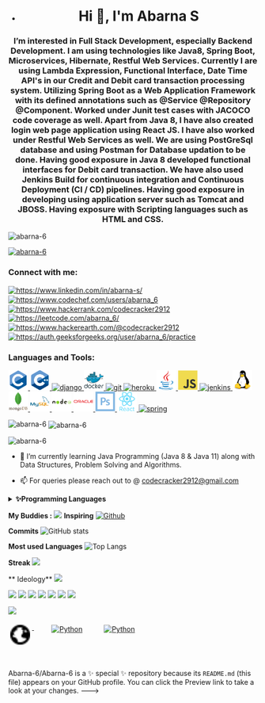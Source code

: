 - <h1 align="center">Hi 👋, I'm Abarna S</h1>
<h3 align="center"> I’m interested in Full Stack Development, especially Backend Development. I am using technologies like Java8, Spring Boot, Microservices, Hibernate, Restful Web Services. Currently I are using Lambda Expression, Functional Interface, Date Time API's in our Credit and Debit card transaction processing system. Utilizing Spring Boot as a Web Application Framework with its defined annotations such as @Service @Repository @Component. Worked under Junit test cases with JACOCO code coverage as well. Apart from Java 8, I have also created login web page application using React JS. I have also worked under Restful Web Services as well. We are using PostGreSql database and using Postman for Database updation to be done. Having good exposure in Java 8 developed functional interfaces for Debit card transaction. We have also used Jenkins Build for continuous integration and Continuous Deployment (CI / CD) pipelines. Having good exposure in developing using application server such as Tomcat and JBOSS. Having exposure with Scripting languages such as HTML and CSS. </h3>

<p align="left"> <img src="https://komarev.com/ghpvc/?username=abarna-6&label=Profile%20views&color=0e75b6&style=flat" alt="abarna-6" /> </p>

<p align="left"> <a href="https://github.com/ryo-ma/github-profile-trophy"><img src="https://github-profile-trophy.vercel.app/?username=abarna-6" alt="abarna-6" /></a> </p>

<h3 align="left">Connect with me:</h3>
<p align="left">
<a href="https://linkedin.com/in/https://www.linkedin.com/in/abarna-s/" target="blank"><img align="center" src="https://raw.githubusercontent.com/rahuldkjain/github-profile-readme-generator/master/src/images/icons/Social/linked-in-alt.svg" alt="https://www.linkedin.com/in/abarna-s/" height="30" width="40" /></a>
<a href="https://www.codechef.com/users/https://www.codechef.com/users/abarna_6" target="blank"><img align="center" src="https://cdn.jsdelivr.net/npm/simple-icons@3.1.0/icons/codechef.svg" alt="https://www.codechef.com/users/abarna_6" height="30" width="40" /></a>
<a href="https://www.hackerrank.com/https://www.hackerrank.com/codecracker2912" target="blank"><img align="center" src="https://raw.githubusercontent.com/rahuldkjain/github-profile-readme-generator/master/src/images/icons/Social/hackerrank.svg" alt="https://www.hackerrank.com/codecracker2912" height="30" width="40" /></a>
<a href="https://www.leetcode.com/https://leetcode.com/abarna_6/" target="blank"><img align="center" src="https://raw.githubusercontent.com/rahuldkjain/github-profile-readme-generator/master/src/images/icons/Social/leet-code.svg" alt="https://leetcode.com/abarna_6/" height="30" width="40" /></a>
<a href="https://www.hackerearth.com/https://www.hackerearth.com/@codecracker2912" target="blank"><img align="center" src="https://raw.githubusercontent.com/rahuldkjain/github-profile-readme-generator/master/src/images/icons/Social/hackerearth.svg" alt="https://www.hackerearth.com/@codecracker2912" height="30" width="40" /></a>
<a href="https://auth.geeksforgeeks.org/user/https://auth.geeksforgeeks.org/user/abarna_6/practice" target="blank"><img align="center" src="https://raw.githubusercontent.com/rahuldkjain/github-profile-readme-generator/master/src/images/icons/Social/geeks-for-geeks.svg" alt="https://auth.geeksforgeeks.org/user/abarna_6/practice" height="30" width="40" /></a>
</p>

<h3 align="left">Languages and Tools:</h3>
<p align="left"> <a href="https://www.cprogramming.com/" target="_blank" rel="noreferrer"> <img src="https://raw.githubusercontent.com/devicons/devicon/master/icons/c/c-original.svg" alt="c" width="40" height="40"/> </a> <a href="https://www.w3schools.com/cpp/" target="_blank" rel="noreferrer"> <img src="https://raw.githubusercontent.com/devicons/devicon/master/icons/cplusplus/cplusplus-original.svg" alt="cplusplus" width="40" height="40"/> </a> <a href="https://www.djangoproject.com/" target="_blank" rel="noreferrer"> <img src="https://cdn.worldvectorlogo.com/logos/django.svg" alt="django" width="40" height="40"/> </a> <a href="https://www.docker.com/" target="_blank" rel="noreferrer"> <img src="https://raw.githubusercontent.com/devicons/devicon/master/icons/docker/docker-original-wordmark.svg" alt="docker" width="40" height="40"/> </a> <a href="https://git-scm.com/" target="_blank" rel="noreferrer"> <img src="https://www.vectorlogo.zone/logos/git-scm/git-scm-icon.svg" alt="git" width="40" height="40"/> </a> <a href="https://heroku.com" target="_blank" rel="noreferrer"> <img src="https://www.vectorlogo.zone/logos/heroku/heroku-icon.svg" alt="heroku" width="40" height="40"/> </a> <a href="https://www.java.com" target="_blank" rel="noreferrer"> <img src="https://raw.githubusercontent.com/devicons/devicon/master/icons/java/java-original.svg" alt="java" width="40" height="40"/> </a> <a href="https://developer.mozilla.org/en-US/docs/Web/JavaScript" target="_blank" rel="noreferrer"> <img src="https://raw.githubusercontent.com/devicons/devicon/master/icons/javascript/javascript-original.svg" alt="javascript" width="40" height="40"/> </a> <a href="https://www.jenkins.io" target="_blank" rel="noreferrer"> <img src="https://www.vectorlogo.zone/logos/jenkins/jenkins-icon.svg" alt="jenkins" width="40" height="40"/> </a> <a href="https://www.linux.org/" target="_blank" rel="noreferrer"> <img src="https://raw.githubusercontent.com/devicons/devicon/master/icons/linux/linux-original.svg" alt="linux" width="40" height="40"/> </a> <a href="https://www.mongodb.com/" target="_blank" rel="noreferrer"> <img src="https://raw.githubusercontent.com/devicons/devicon/master/icons/mongodb/mongodb-original-wordmark.svg" alt="mongodb" width="40" height="40"/> </a> <a href="https://www.mysql.com/" target="_blank" rel="noreferrer"> <img src="https://raw.githubusercontent.com/devicons/devicon/master/icons/mysql/mysql-original-wordmark.svg" alt="mysql" width="40" height="40"/> </a> <a href="https://nodejs.org" target="_blank" rel="noreferrer"> <img src="https://raw.githubusercontent.com/devicons/devicon/master/icons/nodejs/nodejs-original-wordmark.svg" alt="nodejs" width="40" height="40"/> </a> <a href="https://www.oracle.com/" target="_blank" rel="noreferrer"> <img src="https://raw.githubusercontent.com/devicons/devicon/master/icons/oracle/oracle-original.svg" alt="oracle" width="40" height="40"/> </a> <a href="https://www.photoshop.com/en" target="_blank" rel="noreferrer"> <img src="https://raw.githubusercontent.com/devicons/devicon/master/icons/photoshop/photoshop-line.svg" alt="photoshop" width="40" height="40"/> </a> <a href="https://reactjs.org/" target="_blank" rel="noreferrer"> <img src="https://raw.githubusercontent.com/devicons/devicon/master/icons/react/react-original-wordmark.svg" alt="react" width="40" height="40"/> </a> <a href="https://spring.io/" target="_blank" rel="noreferrer"> <img src="https://www.vectorlogo.zone/logos/springio/springio-icon.svg" alt="spring" width="40" height="40"/> </a> </p>

<p><img align="left" src="https://github-readme-stats.vercel.app/api/top-langs?username=abarna-6&show_icons=true&locale=en&layout=compact" alt="abarna-6" /></p>

<p>&nbsp;<img align="center" src="https://github-readme-stats.vercel.app/api?username=abarna-6&show_icons=true&locale=en" alt="abarna-6" /></p>

<p><img align="center" src="https://github-readme-streak-stats.herokuapp.com/?user=abarna-6&" alt="abarna-6" /></p>


- 🌱 I’m currently learning Java Programming (Java 8 & Java 11) along with Data Structures, Problem Solving and Algorithms. 

- 📫 For queries please reach out to @ codecracker2912@gmail.com

<details>
    <summary><b>✨Programming Languages</b></summary><br/>
   Java 8, Spring Boot, Microservices, Hibernate, Restful Web Services
</details>

  **My Buddies :**
![](https://visitor-badge.laobi.icu/badge?page_id=Abarna-6.Abarna-6) 
**Inspiring**
[![Github](https://img.shields.io/github/followers/Abarna-6?label=Follow&style=social)](https://github.com/Abarna-6)

**Commits**
![GitHub stats](https://github-readme-stats.vercel.app/api?username=Abarna-6&show_icons=true&theme=buefy)

**Most used Languages**
![Top Langs](https://github-readme-stats.vercel.app/api/top-langs/?username=Abarna-6&theme=buefy)
<p align="center">
 
**Streak**
 <img src="https://github-readme-streak-stats.herokuapp.com/?user=Abarna-6"/>
 
** Ideology**
 <img src="https://github-readme-stats.vercel.app/api/pin/?username=Abarna-6&repo=API-Gateway-for-Serverless-Applications"/>

 <code><img width="10%" src="https://www.vectorlogo.zone/logos/java/java-ar21.svg"></code>
 <code><img width="10%" src="https://www.vectorlogo.zone/logos/w3_html5/w3_html5-ar21.svg"></code>
 <code><img width="10%" src="https://www.vectorlogo.zone/logos/w3_css/w3_css-ar21.svg"></code>
 <code><img width="10%" src="https://www.vectorlogo.zone/logos/reactjs/reactjs-ar21.svg"></code>
 <code><img width="10%" src="https://www.vectorlogo.zone/logos/git-scm/git-scm-ar21.svg"></code>
 <code><img width="10%" src="https://www.vectorlogo.zone/logos/git-scm/git-scm-ar21.svg"></code>
<code><img width="10%" src="https://www.vectorlogo.zone/logos/github/github-ar21.svg"></code>
 
 <img src="https://images.unsplash.com/photo-1511914265872-c40672604a80?ixlib=rb-1.2.1&ixid=MnwxMjA3fDB8MHxwaG90by1wYWdlfHx8fGVufDB8fHx8&auto=format&fit=crop&w=1074&q=80"/>
 
 <a href="https://github.com/Abarna-6" target="_blank" rel="noopener noreferrer"> <img src="https://raw.githubusercontent.com/iconic/open-iconic/master/svg/globe.svg" alt="Python" height="40" style="vertical-align:top; margin:4px"> </a>
 &nbsp;&nbsp;&nbsp;&nbsp;&nbsp;&nbsp;&nbsp;
 <a href="https://www.linkedin.com/in/abarna-s/" target="_blank" rel="noopener noreferrer"> <img src="https://cdn.jsdelivr.net/npm/simple-icons@v3/icons/linkedin.svg" alt="Python" height="40" style="vertical-align:top; margin:4px"></a>
 &nbsp;&nbsp;&nbsp;&nbsp;&nbsp;&nbsp;&nbsp;
 <a href="mailto:abarna.amle@gmail.com"> <img src="https://cdn.jsdelivr.net/npm/simple-icons@v3/icons/gmail.svg" alt="Python" height="40" style="vertical-align:top; margin:4px"></a>
</p>

<br />

Abarna-6/Abarna-6 is a ✨ special ✨ repository because its `README.md` (this file) appears on your GitHub profile.
You can click the Preview link to take a look at your changes.
--->

